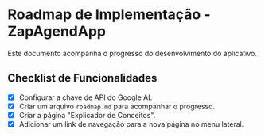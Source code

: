 # Roadmap de Implementação - ZapAgendApp

Este documento acompanha o progresso do desenvolvimento do aplicativo.

## Checklist de Funcionalidades

- [x] Configurar a chave de API do Google AI.
- [x] Criar um arquivo `roadmap.md` para acompanhar o progresso.
- [x] Criar a página "Explicador de Conceitos".
- [x] Adicionar um link de navegação para a nova página no menu lateral.
